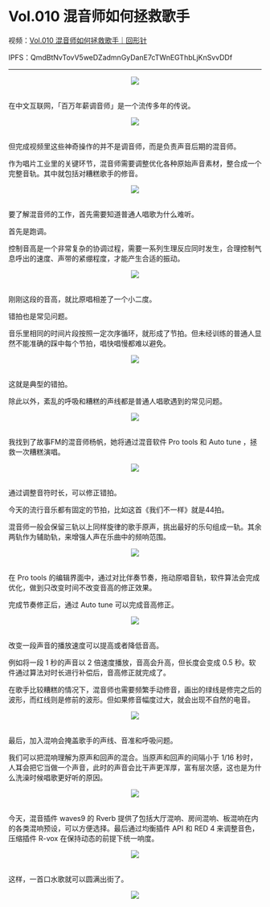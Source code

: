 # Vol.010 混音师如何拯救歌手

视频：[Vol.010 混音师如何拯救歌手｜回形针](http://dweb.link/ipfs/QmZwFjoJRVF6bKCwwSZQsYCTJD8nGKTkT9xfpWxqGnTGzK/Vol.010%20%E6%B7%B7%E9%9F%B3%E5%B8%88%E5%A6%82%E4%BD%95%E6%8B%AF%E6%95%91%E6%AD%8C%E6%89%8B%EF%BD%9C%E5%9B%9E%E5%BD%A2%E9%92%88.mp4)

IPFS：QmdBtNvTovV5weDZadmnGyDanE7cTWnEGThbLjKnSvvDDf

---

<div align=center>
  <img src="https://cdn.jsdelivr.net/gh/XxLittleCxX/paperclip-static/010/cover.gif">
</div>
<br />

在中文互联网，「百万年薪调音师」是一个流传多年的传说。

<div align=center>
  <img src="https://cdn.jsdelivr.net/gh/XxLittleCxX/paperclip-static/010/1.gif">
</div>
<br />

但完成视频里这些神奇操作的并不是调音师，而是负责声音后期的混音师。

作为唱片工业里的关键环节，混音师需要调整优化各种原始声音素材，整合成一个完整音轨。其中就包括对糟糕歌手的修音。

<div align=center>
  <img src="https://cdn.jsdelivr.net/gh/XxLittleCxX/paperclip-static/010/2.gif">
</div>
<br />

要了解混音师的工作，首先需要知道普通人唱歌为什么难听。

首先是跑调。

控制音高是一个非常复杂的协调过程，需要一系列生理反应同时发生，合理控制气息呼出的速度、声带的紧绷程度，才能产生合适的振动。

<div align=center>
  <img src="https://cdn.jsdelivr.net/gh/XxLittleCxX/paperclip-static/010/3.gif">
</div>
<br />

刚刚这段的音高，就比原唱相差了一个小二度。

错拍也是常见问题。

音乐里相同的时间片段按照一定次序循环，就形成了节拍。但未经训练的普通人显然不能准确的踩中每个节拍，唱快唱慢都难以避免。

<div align=center>
  <img src="https://cdn.jsdelivr.net/gh/XxLittleCxX/paperclip-static/010/4.gif">
</div>
<br />

这就是典型的错拍。

除此以外，紊乱的呼吸和糟糕的声线都是普通人唱歌遇到的常见问题。

<div align=center>
  <img src="https://cdn.jsdelivr.net/gh/XxLittleCxX/paperclip-static/010/5.jpg">
</div>
<br />

我找到了故事FM的混音师杨帆，她将通过混音软件 Pro tools 和 Auto tune ，拯救一次糟糕演唱。

<div align=center>
  <img src="https://cdn.jsdelivr.net/gh/XxLittleCxX/paperclip-static/010/6.jpg">
</div>
<br />

通过调整音符时长，可以修正错拍。

今天的流行音乐都有固定的节拍，比如这首《我们不一样》就是44拍。

混音师一般会保留三轨以上同样旋律的歌手原声，挑出最好的乐句组成一轨。其余两轨作为辅助轨，来增强人声在乐曲中的频响范围。

<div align=center>
  <img src="https://cdn.jsdelivr.net/gh/XxLittleCxX/paperclip-static/010/7.jpg">
</div>
<br />

在 Pro tools 的编辑界面中，通过对比伴奏节奏，拖动原唱音轨，软件算法会完成优化，做到只改变时间不改变音高的修正效果。

完成节奏修正后，通过 Auto tune 可以完成音高修正。

<div align=center>
  <img src="https://cdn.jsdelivr.net/gh/XxLittleCxX/paperclip-static/010/8.gif">
</div>
<br />

改变一段声音的播放速度可以提高或者降低音高。

例如将一段 1 秒的声音以 2 倍速度播放，音高会升高，但长度会变成 0.5 秒。软件通过算法对时长进行补偿后，音高修正就完成了。

在歌手比较糟糕的情况下，混音师也需要频繁手动修音，画出的绿线是修完之后的波形，而红线则是修前的波形。但如果修音幅度过大，就会出现不自然的电音。

<div align=center>
  <img src="https://cdn.jsdelivr.net/gh/XxLittleCxX/paperclip-static/010/9.gif">
</div>
<br />

最后，加入混响会掩盖歌手的声线、音准和呼吸问题。

我们可以把混响理解为原声和回声的混合。当原声和回声的间隔小于 1/16 秒时，人耳会把它当做一个声音，此时的声音会比干声更浑厚，富有层次感，这也是为什么洗澡时候唱歌更好听的原因。

<div align=center>
  <img src="https://cdn.jsdelivr.net/gh/XxLittleCxX/paperclip-static/010/10.gif">
</div>
<br />

今天，混音插件 waves9 的 Rverb 提供了包括大厅混响、房间混响、板混响在内的各类混响预设，可以方便选择。最后通过均衡插件 API 和 RED 4 来调整音色，压缩插件 R-vox 在保持动态的前提下统一响度。

<div align=center>
  <img src="https://cdn.jsdelivr.net/gh/XxLittleCxX/paperclip-static/010/11.gif">
</div>
<br />

这样，一首口水歌就可以圆满出街了。

<div align=center>
  <img src="https://cdn.jsdelivr.net/gh/XxLittleCxX/paperclip-static/010/12.jpg">
</div>
<br />
